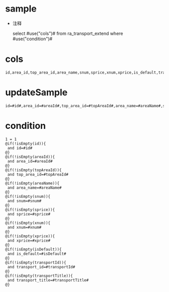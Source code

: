 sample
===
* 注释

	select #use("cols")# from ra_transport_extend  where  #use("condition")#

cols
===
	id,area_id,top_area_id,area_name,snum,sprice,xnum,xprice,is_default,transport_id,transport_title

updateSample
===
	
	id=#id#,area_id=#areaId#,top_area_id=#topAreaId#,area_name=#areaName#,snum=#snum#,sprice=#sprice#,xnum=#xnum#,xprice=#xprice#,is_default=#isDefault#,transport_id=#transportId#,transport_title=#transportTitle#

condition
===

	1 = 1  
	@if(!isEmpty(id)){
	 and id=#id#
	@}
	@if(!isEmpty(areaId)){
	 and area_id=#areaId#
	@}
	@if(!isEmpty(topAreaId)){
	 and top_area_id=#topAreaId#
	@}
	@if(!isEmpty(areaName)){
	 and area_name=#areaName#
	@}
	@if(!isEmpty(snum)){
	 and snum=#snum#
	@}
	@if(!isEmpty(sprice)){
	 and sprice=#sprice#
	@}
	@if(!isEmpty(xnum)){
	 and xnum=#xnum#
	@}
	@if(!isEmpty(xprice)){
	 and xprice=#xprice#
	@}
	@if(!isEmpty(isDefault)){
	 and is_default=#isDefault#
	@}
	@if(!isEmpty(transportId)){
	 and transport_id=#transportId#
	@}
	@if(!isEmpty(transportTitle)){
	 and transport_title=#transportTitle#
	@}
	
	